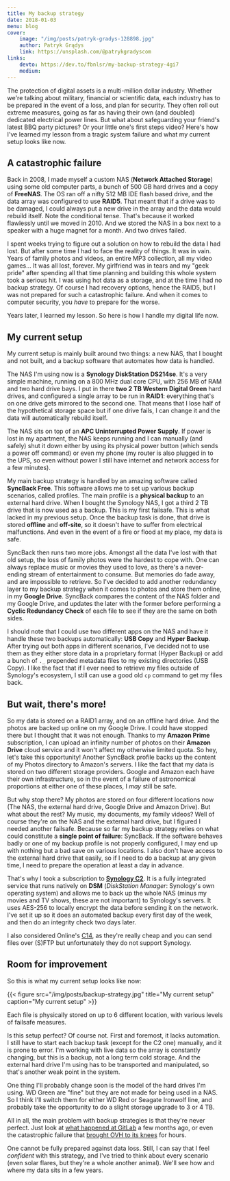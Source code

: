 ```yaml
---
title: My backup strategy
date: 2018-01-03
menu: blog
cover:
    image: "/img/posts/patryk-gradys-128898.jpg"
    author: Patryk Grądys
    link: https://unsplash.com/@patrykgradyscom
links:
    devto: https://dev.to/fbnlsr/my-backup-strategy-4gi7
    medium:
---
```

The protection of digital assets is a multi-million dollar industry. Whether we're talking about military, financial or scientific data, each industry has to be prepared in the event of a loss, and plan for security. They often roll out extreme measures, going as far as having their own (and doubled) dedicated electrical power lines. But what about safeguarding your friend's latest BBQ party pictures? Or your little one's first steps video? Here's how I've learned my lesson from a tragic system failure and what my current setup looks like now.

## A catastrophic failure

Back in 2008, I made myself a custom NAS (**Network Attached Storage**) using some old computer parts, a bunch of 500 GB hard drives and a copy of **FreeNAS**. The OS ran off a nifty 512 MB IDE flash based drive, and the data array was configured to use **RAID5**. That meant that if a drive was to be damaged, I could always put a new drive in the array and the data would rebuild itself. Note the conditional tense. That's because it worked flawlessly until we moved in 2010. And we stored the NAS in a box next to a speaker with a huge magnet for a month. And two drives failed.

I spent weeks trying to figure out a solution on how to rebuild the data I had lost. But after some time I had to face the reality of things. It was in vain. Years of family photos and videos, an entire MP3 collection, all my video games... It was all lost, forever. My girlfriend was in tears and my "geek pride" after spending all that time planning and building this whole system took a serious hit. I was using hot data as a storage, and at the time I had no backup strategy. Of course I had recovery options, hence the RAID5, but I was not prepared for such a catastrophic failure. And when it comes to computer security, you *have* to prepare for the worse.

Years later, I learned my lesson. So here is how I handle my digital life now.

## My current setup

My current setup is mainly built around two things: a new NAS, that I bought and not built, and a backup software that automates how data is handled.

The NAS I'm using now is a **Synology DiskStation DS214se**. It's a very simple machine, running on a 800 MHz dual core CPU, with 256 MB of RAM and two hard drive bays. I put in there **two 2 TB Western Digital Green** hard drives, and configured a single array to be run in **RAID1**: everything that's on one drive gets mirrored to the second one. That means that I lose half of the hypothetical storage space but if one drive fails, I can change it and the data will automatically rebuild itself.

The NAS sits on top of an **APC Uninterrupted Power Supply**. If power is lost in my apartment, the NAS keeps running and I can manually (and safely) shut it down either by using its physical power button (which sends a power off command) or even my phone (my router is also plugged in to the UPS, so even without power I still have internet and network access for a few minutes).

My main backup strategy is handled by an amazing software called **SyncBack Free**. This software allows me to set up various backup scenarios, called profiles. The main profile is a **physical backup** to an external hard drive. When I bought the Synology NAS, I got a third 2 TB drive that is now used as a backup. This is my first failsafe. This is what lacked in my previous setup. Once the backup task is done, that drive is stored **offline** and **off-site**, so it doesn't have to suffer from electrical malfunctions. And even in the event of a fire or flood at my place, my data is safe.

SyncBack then runs two more jobs. Amongst all the data I've lost with that old setup, the loss of family photos were the hardest to cope with. One can always replace music or movies they used to love, as there's a never-ending stream of entertainment to consume. But memories do fade away, and are impossible to retrieve. So I've decided to add another redundancy layer to my backup strategy when it comes to photos and store them online, in my **Google Drive**. SyncBack compares the content of the NAS folder and my Google Drive, and updates the later with the former before performing a **Cyclic Redundancy Check** of each file to see if they are the same on both sides.

I should note that I could use two different apps on the NAS and have it handle these two backups automatically: **USB Copy** and **Hyper Backup**. After trying out both apps in different scenarios, I've decided not to use them as they either store data in a proprietary format (Hyper Backup) or add a bunch of `._` prepended metadata files to my existing directories (USB Copy). I like the fact that if I ever need to retrieve my files outside of Synology's ecosystem, I still can use a good old `cp` command to get my files back.

## But wait, there's more!

So my data is stored on a RAID1 array, and on an offline hard drive. And the photos are backed up online on my Google Drive. I could have stopped there but I thought that it was not enough. Thanks to my **Amazon Prime** subscription, I can upload an infinity number of photos on their **Amazon Drive** cloud service and it won't affect my otherwise limited quota. So hey, let's take this opportunity! Another SyncBack profile backs up the content of my Photos directory to Amazon's servers. I like the fact that my data is stored on two different storage providers. Google and Amazon each have their own infrastructure, so in the event of a failure of astronomical proportions at either one of these places, I *may* still be safe.

But why stop there? My photos are stored on four different locations now (The NAS, the external hard drive, Google Drive and Amazon Drive). But what about the rest? My music, my documents, my family videos? Well of course they're on the NAS and the external hard drive, but I figured I needed another failsafe. Because so far my backup strategy relies on what could constitute a **single point of failure**: SyncBack. If the software behaves badly or one of my backup profile is not properly configured, I may end up with nothing but a bad save on various locations. I also don't have access to the external hard drive that easily, so if I need to do a backup at any given time, I need to prepare the operation at least a day in advance.

That's why I took a subscription to [**Synology C2**](https://c2.synology.com/en-us). It is a fully integrated service that runs natively on **DSM** (*DiskStation Manager*: Synology's own operating system) and allows me to back up the whole NAS (minus my movies and TV shows, these are not important) to Synology's servers. It uses AES-256 to locally encrypt the data before sending it on the network. I've set it up so it does an automated backup every first day of the week, and then do an integrity check two days later.

I also considered Online's [C14](https://www.online.net/en/c14), as they're really cheap and you can send files over (S)FTP but unfortunately they do not support Synology.

## Room for improvement

So this is what my current setup looks like now:

{{< figure src="/img/posts/backup-strategy.jpg" title="My current setup" caption="My current setup" >}}

Each file is physically stored on up to 6 different location, with various levels of failsafe measures.

Is this setup perfect? Of course not. First and foremost, it lacks automation. I still have to start each backup task (except for the C2 one) manually, and it is prone to error. I'm working with live data so the array is constantly changing, but this is a backup, not a long term cold storage. And the external hard drive I'm using has to be transported and manipulated, so that's another weak point in the system.

One thing I'll probably change soon is the model of the hard drives I'm using. WD Green are "fine" but they are not made for being used in a NAS. So I think I'll switch them for either WD Red or Seagate Ironwolf line, and probably take the opportunity to do a slight storage upgrade to 3 or 4 TB.

All in all, the main problem with backup strategies is that they're never perfect. Just look at [what happened at GitLab](https://techcrunch.com/2017/02/01/gitlab-suffers-major-backup-failure-after-data-deletion-incident/) a few months ago, or even the catastrophic failure that [brought OVH to its knees](https://www.theregister.co.uk/2017/07/13/watercooling_leak_killed_vnx_array/) for hours.

One cannot be fully prepared against data loss. Still, I can say that I feel *confident* with this strategy, and I've tried to think about every scenario (even solar flares, but they're a whole another animal). We'll see how and where my data sits in a few years.
